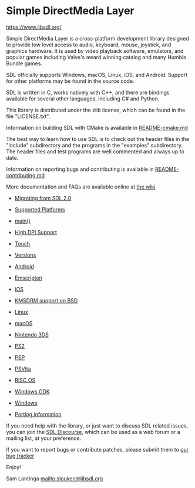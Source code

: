 # Simple DirectMedia Layer

https://www.libsdl.org/

Simple DirectMedia Layer is a cross-platform development library designed
to provide low level access to audio, keyboard, mouse, joystick, and graphics
hardware. It is used by video playback software, emulators, and popular games
including Valve's award winning catalog and many Humble Bundle games.

SDL officially supports Windows, macOS, Linux, iOS, and Android.
Support for other platforms may be found in the source code.

SDL is written in C, works natively with C++, and there are bindings 
available for several other languages, including C# and Python.

This library is distributed under the zlib license, which can be found
in the file "LICENSE.txt".

Information on building SDL with CMake is available in [README-cmake.md](README-cmake.md)

The best way to learn how to use SDL is to check out the header files in
the "include" subdirectory and the programs in the "examples" subdirectory.
The header files and test programs are well commented and always up to date.

Information on reporting bugs and contributing is available in [README-contributing.md](README-contributing.md)

More documentation and FAQs are available online at [the wiki](http://wiki.libsdl.org/)

- [Migrating from SDL 2.0](README-migration.md)
- [Supported Platforms](README-platforms.md)
- [main()](README-main-functions.md)
- [High DPI Support](README-highdpi.md)
- [Touch](README-touch.md)
- [Versions](README-versions.md)

- [Android](README-android.md)
- [Emscripten](README-emscripten.md)
- [iOS](README-ios.md)
- [KMSDRM support on BSD](README-kmsbsd.md)
- [Linux](README-linux.md)
- [macOS](README-macos.md)
- [Nintendo 3DS](README-n3ds.md)
- [PS2](README-ps2.md)
- [PSP](README-psp.md)
- [PSVita](README-vita.md)
- [RISC OS](README-riscos.md)
- [Windows GDK](README-gdk.md)
- [Windows](README-windows.md)
- [Porting information](README-porting.md)

If you need help with the library, or just want to discuss SDL related
issues, you can join the [SDL Discourse](https://discourse.libsdl.org/),
which can be used as a web forum or a mailing list, at your preference.

If you want to report bugs or contribute patches, please submit them to
[our bug tracker](https://github.com/libsdl-org/SDL/issues)

Enjoy!


Sam Lantinga <mailto:slouken@libsdl.org>
